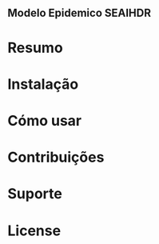 ## Modelo Epidemico SEAIHDR

# Resumo

# Instalação

# Cómo usar

# Contribuições

# Suporte

# License